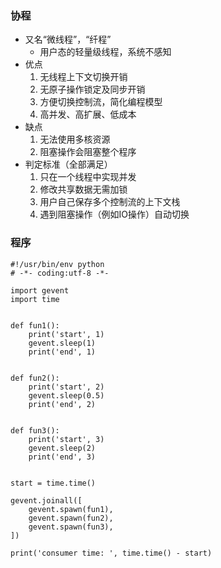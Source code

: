### 协程 ###
- 又名“微线程”，“纤程”
	- 用户态的轻量级线程，系统不感知
- 优点
	1. 无线程上下文切换开销
	2. 无原子操作锁定及同步开销
	3. 方便切换控制流，简化编程模型
	4. 高并发、高扩展、低成本
- 缺点
	1. 无法使用多核资源
	2. 阻塞操作会阻塞整个程序
- 判定标准（全部满足）
	1. 只在一个线程中实现并发
	2. 修改共享数据无需加锁
	3. 用户自己保存多个控制流的上下文栈
	4. 遇到阻塞操作（例如IO操作）自动切换 

### 程序 ###
	#!/usr/bin/env python
	# -*- coding:utf-8 -*-
	
	import gevent
	import time
	
	
	def fun1():
	    print('start', 1)
	    gevent.sleep(1)
	    print('end', 1)
	
	
	def fun2():
	    print('start', 2)
	    gevent.sleep(0.5)
	    print('end', 2)
	
	
	def fun3():
	    print('start', 3)
	    gevent.sleep(2)
	    print('end', 3)
	
	
	start = time.time()
	
	gevent.joinall([
	    gevent.spawn(fun1),
	    gevent.spawn(fun2),
	    gevent.spawn(fun3),
	])
	
	print('consumer time: ', time.time() - start)
